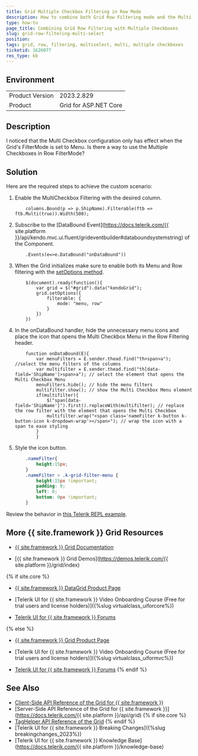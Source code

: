 ```yaml
---
title: Grid Multiple Checkbox Filtering in Row Mode
description: How to combine both Grid Row Filtering mode and the Multi Checkbox configuration available for the Menu.
type: how-to
page_title: Combining Grid Row Filtering with Multiple Checkboxes
slug: grid-row-filtering-multi-select
position: 
tags: grid, row, filtering, multiselect, multi, multiple checkboxes
ticketid: 1626077
res_type: kb
---
```


## Environment
<table>
    <tbody>
        <tr>
            <td>Product Version</td>
            <td>2023.2.829</td>
        </tr>
        <tr>
            <td>Product</td>
            <td>Grid for ASP.NET Core</td>
        </tr>
    </tbody>
</table>


## Description
I noticed that the Multi Checkbox configuration only has effect when the Grid's FilterMode is set to Menu. Is there a way to use the Multiple Checkboxes in Row FilterMode?

## Solution

Here are the required steps to achieve the custom scenario:

1. Enable the MultiCheckbox Filtering with the desired column.
    ```Razor
        columns.Bound(p => p.ShipName).Filterable(ftb => ftb.Multi(true)).Width(500); 
    ```
2. Subscribe to the [DataBound Event](https://docs.telerik.com/{{ site.platform }}/api/kendo.mvc.ui.fluent/grideventbuilder#databoundsystemstring) of the Component.
    ```Razor
        .Events(e=>e.DataBound("onDataBound")) 
    ```
3. When the Grid initializes make sure to enable both its Menu and Row filtering with the [setOptions method](https://docs.telerik.com/kendo-ui/api/javascript/ui/grid/methods/setoptions).
    ```JS
        $(document).ready(function(){
            var grid = $("#grid").data("kendoGrid");
            grid.setOptions({
                filterable: {
                    mode: "menu, row"
                }
            })
        })
    ```
4. In the onDataBound handler, hide the unnecessary menu icons and place the icon that opens the Multi Checkbox Menu in the Row Filtering header. 
    ```JS
        function onDataBound(E){
            var menuFilters = E.sender.thead.find("th>span>a"); //select the menu filters of the columns
            var multifilter = E.sender.thead.find("th[data-field='ShipName']>span>a"); // select the element that opens the Multi Checkbox Menu
            menuFilters.hide(); // hide the menu filters
            multifilter.show(); // show the Multi Checkbox Menu element
            if(multifilter){
                $("span[data-field='ShipName']").first().replaceWith(multifilter); // replace the row filter with the element that opens the Multi Checkbox
                multifilter.wrap("<span class='nameFilter k-button k-button-icon k-dropdown-wrap'></span>"); // wrap the icon with a span to ease styling
            }
            }
    ```
5. Style the icon button.
    ```CSS
        .nameFilter{
            height:15px;
        }
        .nameFilter > .k-grid-filter-menu {
            height:15px !important;
            padding: 0;
            left: 0;
            bottom: 0px !important;
        }
    ```

Review the behavior in [this Telerik REPL example](https://netcorerepl.telerik.com/mHPuuguw58YRe9JU26).

## More {{ site.framework }} Grid Resources

* [{{ site.framework }} Grid Documentation](/html-helpers/data-management/grid/overview)

* [{{ site.framework }} Grid Demos](https://demos.telerik.com/{{ site.platform }}/grid/index)

{% if site.core %}
* [{{ site.framework }} DataGrid Product Page](https://www.telerik.com/aspnet-core-ui/grid)

* [Telerik UI for {{ site.framework }} Video Onboarding Course (Free for trial users and license holders)]({%slug virtualclass_uiforcore%})

* [Telerik UI for {{ site.framework }} Forums](https://www.telerik.com/forums/aspnet-core-ui)

{% else %}
* [{{ site.framework }} Grid Product Page](https://www.telerik.com/aspnet-mvc/grid)

* [Telerik UI for {{ site.framework }} Video Onboarding Course (Free for trial users and license holders)]({%slug virtualclass_uiformvc%})

* [Telerik UI for {{ site.framework }} Forums](https://www.telerik.com/forums/aspnet-mvc)
{% endif %}

## See Also
* [Client-Side API Reference of the Grid for {{ site.framework }}](https://docs.telerik.com/kendo-ui/api/javascript/ui/grid)
* [Server-Side API Reference of the Grid for {{ site.framework }}](https://docs.telerik.com/{{ site.platform }}/api/grid)
{% if site.core %}
* [TagHelper API Reference of the Grid](https://docs.telerik.com/aspnet-core/api/taghelpers/grid)
{% endif %}
* [Telerik UI for {{ site.framework }} Breaking Changes]({%slug breakingchanges_2023%})
* [Telerik UI for {{ site.framework }} Knowledge Base](https://docs.telerik.com/{{ site.platform }}/knowledge-base)